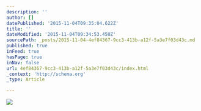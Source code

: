 ```yaml
---
description: ''
author: []
datePublished: '2015-11-04T09:35:04.622Z'
title: ''
dateModified: '2015-11-04T09:34:53.450Z'
sourcePath: _posts/2015-11-04-4ef84367-9cc3-413b-a12f-5a3e7f03d43c.md
published: true
inFeed: true
hasPage: true
inNav: false
url: 4ef84367-9cc3-413b-a12f-5a3e7f03d43c/index.html
_context: 'http://schema.org'
_type: Article

---
```

![](https://the-grid-user-content.s3-us-west-2.amazonaws.com/242199e8-bd73-4947-95ba-809346445b21.png)